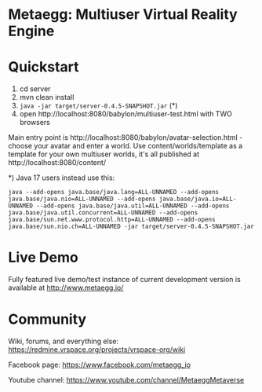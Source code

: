 # Metaegg: Multiuser Virtual Reality Engine

# Quickstart

1) cd server
2) mvn clean install
3) `java -jar target/server-0.4.5-SNAPSHOT.jar` (*)
4) open http://localhost:8080/babylon/multiuser-test.html with TWO browsers

Main entry point is http://localhost:8080/babylon/avatar-selection.html - choose your avatar and enter a world.
Use content/worlds/template as a template for your own multiuser worlds, it's all published at http://localhost:8080/content/

*) Java 17 users instead use this:

    java --add-opens java.base/java.lang=ALL-UNNAMED --add-opens java.base/java.nio=ALL-UNNAMED --add-opens java.base/java.io=ALL-UNNAMED --add-opens java.base/java.util=ALL-UNNAMED --add-opens java.base/java.util.concurrent=ALL-UNNAMED --add-opens java.base/sun.net.www.protocol.http=ALL-UNNAMED --add-opens java.base/sun.nio.ch=ALL-UNNAMED -jar target/server-0.4.5-SNAPSHOT.jar

# Live Demo

Fully featured live demo/test instance of current development version is available at http://www.metaegg.io/

# Community

Wiki, forums, and everything else: https://redmine.vrspace.org/projects/vrspace-org/wiki

Facebook page: https://www.facebook.com/metaegg_io

Youtube channel: https://www.youtube.com/channel/MetaeggMetaverse
